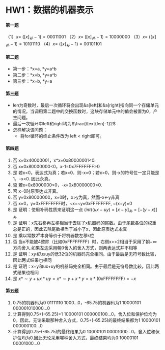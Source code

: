 # HW1：数据的机器表示
#### 第一题
（1）$x=~([x]_补-1)=00011001$
（2）$x=~([x]_补-1)=10000000$
（3）$x=~([x]_补-1)=10101110$
（4）$x=~([x]_补-1)=00101101$

#### 第二题
+ 第一步：*x=a, *y=a^b
+ 第二步：*x=b, *y=a^b
+ 第三步：*x=b, *y=a

#### 第三题
+ len为奇数时，最后一次循环将会出现&a[left]和&a[right]指向同一个存储单元的情况。当调用第二题中的交换函数时，这块存储单元中的值会被置为0，产生问题。
+ 最后一次循环中left和right均为$\frac{\text{len}-1}2$
+ 怎样解决该问题：
  + 将for循环的终止条件改为 left < right即可。

#### 第四题
1. 否
x=0x40000001，x*x=0x80000001<0.
2. 否
x=0x80000000<0，x-1=0x7FFFFFFF>0
3. 是
若x<0，表达式为真；若x=0，则-x=0；若x>0，则-x的符号位一定只能是1，-x<0. 因此永真。
4. 否
若x=0x8000000<0，-x=0x80000000<0.
5. 否
x=0时原表达式非真。
6. 否
y=0x80000000，x=0时，x>y为真，然而-x<-y非真
7. 否
x=0，y=0xFFFFFFFF时，~x+~y=0xFFFFFFFF, ~(x+y)=0
8. 是
证明：使用补码性质来证明这一点
$(int)(ux-uy)=[x-y]_{补}=[-(y-x)]_{补}$
9. 是
证明：x先右移再左移相当于去除了x机器码的尾数。由于尾数各位的权重总是正的，因此去除尾数相当于减小了x，因此原表达式永真
10. 是
乘以常数$2^k$本身等价于将机器数左移k位
11. 否
当x不能被4整除（比如0xFFFFFFFF）时，右侧x>>2相当于采用了朝$-\infty$方向舍入.如果左边采用朝0舍入的舍入方式，则两表达式并不相等
12. 是
证明：x*y和ux*uy的低32位的机器码完全相同。由于最后是无符号数比较，因此两式结果也相同
13. 是
证明：x+y和ux+uy的机器码完全相同。由于最后是无符号数比较，因此两式结果也相同
14. 是
$x*\sim y+ux*uy=x*\sim y+x*y=x*(\text{0xFFFFFFFF})=-x$
#### 第五题
1. 0.75的机器码为0 01111110 1000...0，-65.75的机器码为1 10000101 000001010000...0
2. 计算得到0.75+(-65.25)=1 10000101 000000100...0，舍入位和保护位均为0。因此，无论采取那种舍入方式，0.75+(-65.25)的最终结果都为1 10000101 000000100...0
3. 计算得到0.75-(-65.75)的最终结果为0 10000101 00001000...0，舍入位和保护位均为0.因此无论采用哪种舍入方式，最终结果均为0 10000101 00001000...0